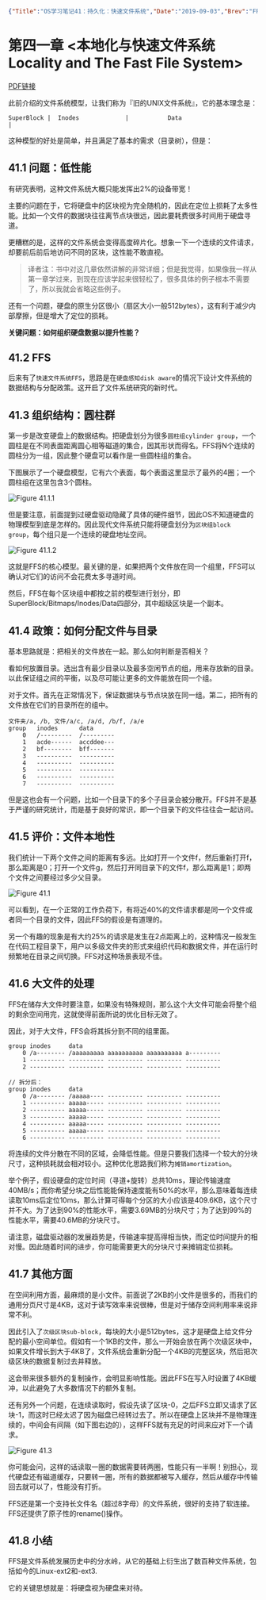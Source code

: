 ```json lw-blog-meta
{"Title":"OS学习笔记41：持久化：快速文件系统","Date":"2019-09-03","Brev":"FFS是文件系统发展历史中的分水岭，是现代文件系统的祖先。","Tags":["OS"]}
```



# 第四一章 <本地化与快速文件系统 Locality and The Fast File System>

[PDF链接](http://pages.cs.wisc.edu/~remzi/OSTEP/file-ffs.pdf)

此前介绍的文件系统模型，让我们称为『旧的UNIX文件系统』，它的基本理念是：

```text
SuperBlock |  Inodes             |           Data                                        |
```

这种模型的好处是简单，并且满足了基本的需求（目录树），但是：

## 41.1 问题：低性能

有研究表明，这种文件系统大概只能发挥出2%的设备带宽！

主要的问题在于，它将硬盘中的区块视为完全随机的，因此在定位上损耗了太多性能。比如一个文件的数据块往往离节点块很远，因此要耗费很多时间用于硬盘寻道。

更糟糕的是，这样的文件系统会变得高度碎片化。想象一下一个连续的文件请求，却要前后前后地访问不同的区块，这性能不敢直视。

> 译者注：书中对这几章依然讲解的非常详细；但是我觉得，如果像我一样从第一章学过来，到现在应该学起来很轻松了，很多具体的例子根本不需要了，所以我就会省略这些例子。

还有一个问题，硬盘的原生分区很小（扇区大小一般512bytes），这有利于减少内部摩擦，但是增大了定位的损耗。

**关键问题：如何组织硬盘数据以提升性能？**

## 41.2 FFS

后来有了`快速文件系统FFS`，思路是在`硬盘感知disk aware`的情况下设计文件系统的数据结构与分配政策。这开启了文件系统研究的新时代。

## 41.3 组织结构：圆柱群

第一步是改变硬盘上的数据结构。把硬盘划分为很多`圆柱组cylinder group`，一个圆柱是在不同表面距离圆心相等磁道的集合，因其形状而得名。FFS将N个连续的圆柱分为一组，因此整个硬盘可以看作是一些圆柱组的集合。

下图展示了一个硬盘模型，它有六个表面，每个表面这里显示了最外的4圈；一个圆柱组在这里包含3个圆柱。

![Figure 41.1.1](/static/blog/2019-09-03-Fig-41-1-1.png)

但是要注意，前面提到过硬盘驱动隐藏了具体的硬件细节，因此OS不知道硬盘的物理模型到底是怎样的。因此现代文件系统只能将硬盘划分为`区块组block group`，每个组只是一个连续的硬盘地址空间。

![Figure 41.1.2](/static/blog/2019-09-03-Fig-41-1-2.png)

这就是FFS的核心模型。最关键的是，如果把两个文件放在同一个组里，FFS可以确认对它们的访问不会花费太多寻道时间。

然后，FFS在每个区块组中都按之前的模型进行划分，即SuperBlock/Bitmaps/Inodes/Data四部分，其中超级区块是一个副本。

## 41.4 政策：如何分配文件与目录

基本思路就是：把相关的文件放在一起。那么如何判断是否相关？

看如何放置目录。选出含有最少目录以及最多空闲节点的组，用来存放新的目录。以此保证组之间的平衡，以及尽可能让更多的文件能放在同一个组。

对于文件。首先在正常情况下，保证数据块与节点块放在同一组。第二，把所有的文件放在它们的目录所在的组中。

```text
文件夹/a, /b, 文件/a/c, /a/d, /b/f, /a/e
group   inodes      data
    0   /---------  /---------
    1   acde------  accddee---
    2   bf--------  bff-------
    3   ----------  ----------
    4   ----------  ----------
    5   ----------  ----------
    6   ----------  ----------
    7   ----------  ----------
```

但是这也会有一个问题，比如一个目录下的多个子目录会被分散开。FFS并不是基于严谨的研究统计，而是基于良好的常识，即一个目录下的文件往往会一起访问。

## 41.5 评价：文件本地性

我们统计一下两个文件之间的距离有多远。比如打开一个文件f，然后重新打开f，那么距离是0；打开一个文件g，然后打开同目录下的文件f，那么距离是1；即两个文件之间要经过多少父目录。

![Figure 41.1](/static/blog/2019-09-03-Fig-41-1.png)

可以看到，在一个正常的工作负荷下，有将近40%的文件请求都是同一个文件或者同一个目录的文件，因此FFS的假设是有道理的。

另一个有趣的现象是有大约25%的请求是发生在2点距离上的，这种情况一般发生在代码工程目录下，用户以多级文件夹的形式来组织代码和数据文件，并在运行时频繁地在目录之间切换。FFS对这种场景表现不佳。

## 41.6 大文件的处理

FFS在储存大文件时要注意，如果没有特殊规则，那么这个大文件可能会将整个组的剩余空间用完，这就使得前面所说的优化目标无效了。

因此，对于大文件，FFS会将其拆分到不同的组里面。

```text
group inodes     data
    0 /a-------- /aaaaaaaaa aaaaaaaaaa aaaaaaaaaa a---------
    1 ---------- ---------- ---------- ---------- ----------
    2 ---------- ---------- ---------- ---------- ----------

// 拆分后：
group inodes     data
    0 /a-------- /aaaaa---- ---------- ---------- ----------
    1 ---------- aaaaa----- ---------- ---------- ----------
    2 ---------- aaaaa----- ---------- ---------- ----------
    3 ---------- aaaaa----- ---------- ---------- ----------
    4 ---------- aaaaa----- ---------- ---------- ----------
    5 ---------- aaaaa----- ---------- ---------- ----------
    6 ---------- ---------- ---------- ---------- ----------
```

将连续的文件分散在不同的区域，会降低性能。但是只要我们选择一个较大的分块尺寸，这种损耗就会相对较小。这种优化思路我们称为`摊销amortization`。

举个例子，假设硬盘的定位时间（寻道+旋转）总共10ms，理论传输速度40MB/s；而你希望分块之后性能能保持速度能有50%的水平，那么意味着每连续读取10ms后定位10ms，那么计算可得每个分区的大小应该是409.6KB，这个尺寸并不大。为了达到90%的性能水平，需要3.69MB的分块尺寸；为了达到99%的性能水平，需要40.6MB的分块尺寸。

请注意，磁盘驱动器的发展趋势是，传输速率提高得相当快，而定位时间提升的相对慢。因此随着时间的进步，你可能需要更大的分块尺寸来摊销定位损耗。

## 41.7 其他方面

在空间利用方面，最麻烦的是小文件。前面说了2KB的小文件是很多的，而我们的通用分页尺寸是4KB，这对于读写效率来说很棒，但是对于储存空间利用率来说非常不利。

因此引入了`次级区块sub-block`，每块的大小是512bytes，这才是硬盘上给文件分配的最小空间单位。假如有一个1KB的文件，那么一开始会放在两个次级区块中，如果文件增长到大于4KB了，文件系统会重新分配一个4KB的完整区块，然后把次级区块的数据复制过去并释放。

这会带来很多额外的复制操作，会明显影响性能。因此FFS在写入时设置了4KB缓冲，以此避免了大多数情况下的额外复制。

还有另外一个问题，在连续读取时，假设先读了区块-0，之后FFS立即又请求了区块-1，而这时已经太迟了因为磁盘已经转过去了。所以在硬盘上区块并不是物理连续的，中间会有间隔（如下图右边的），这样FFS就有充足的时间来应对下一个请求。

![Figure 41.3](/static/blog/2019-09-03-Fig-41-3.png)

你可能会问，这样的话读取一圈的数据需要转两圈，性能只有一半啊！别担心，现代硬盘还有磁道缓存，只要转一圈，所有的数据都被写入缓存，然后从缓存中传输回去就可以了，性能没有打折。

FFS还是第一个支持长文件名（超过8字母）的文件系统，很好的支持了软连接。FFS还提供了原子性的rename()操作。

## 41.8 小结

FFS是文件系统发展历史中的分水岭，从它的基础上衍生出了数百种文件系统，包括如今的Linux-ext2和-ext3.

它的关键思想就是：将硬盘视为硬盘来对待。
